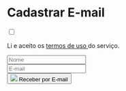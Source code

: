 <!-- modal email -->
<div id="modal-email" class="d-none myModal-content email-modal px-md-3">
  <h1 class="header-title">Cadastrar E-mail</h1>
  <form>
    <div class="d-flex justify-content-center">
      <input required type="checkbox" class="float-left checkbox-position">
      <p class="mb-0 mt-3">
        Li e aceito os
        <a href="{{ '/termos-de-uso.html' | relative_url }}">
          termos de uso
        </a>
        do serviço.
      </p>
    </div>
    <div class="input-group mt-3 px-md-5">
      <div class="form-group col-6 px-1">
        <input Type="text" class="form-control" required placeholder="Nome">
      </div>
      <div class="form-group col-6 px-1">
        <input type="email" class="form-control" required placeholder="E-mail">
      </div>
    </div>
    <div class="d-flex justify-content-center pt-2">
      <button type="submit">
        <img src="{{ 'assets/images/modal-mail.png'  | relative_url }}" class="modal-img w-25">
        <span class="modal-icon-email font-hover font-weight-bold py-2 px-4">Receber por E-mail</span>
      </button>
    </div>
  </form>
</div> <!-- end modal email -->